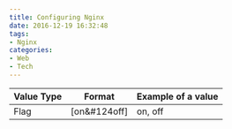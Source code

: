 ```yaml
---
title: Configuring Nginx
date: 2016-12-19 16:32:48
tags:
- Nginx
categories:
- Web
- Tech
---
```


| Value Type | Format | Example of a value |
| ---------- | ------ | ------------------ |
| Flag       | [on&#124off] | on, off      |